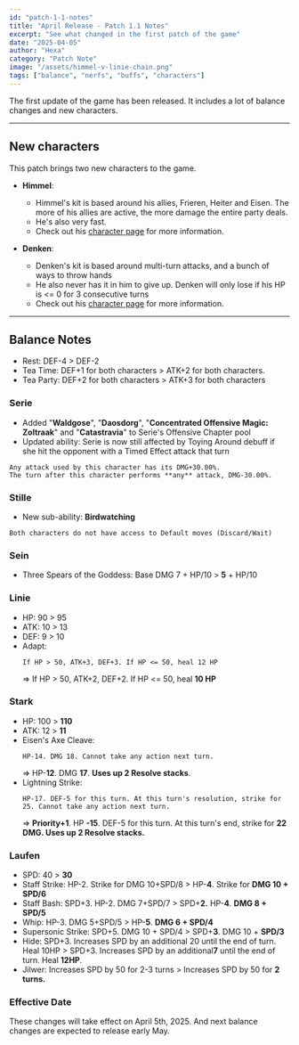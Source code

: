 ```yaml
---
id: "patch-1-1-notes"
title: "April Release - Patch 1.1 Notes"
excerpt: "See what changed in the first patch of the game"
date: "2025-04-05"
author: "Hexa"
category: "Patch Note"
image: "/assets/himmel-v-linie-chain.png"
tags: ["balance", "nerfs", "buffs", "characters"]
---
```


The first update of the game has been released. It includes a lot of balance changes and new characters.

---

## New characters

This patch brings two new characters to the game.

-   **Himmel**:

    -   Himmel's kit is based around his allies, Frieren, Heiter and Eisen. The more of his allies are active, the more damage the entire party deals.
    -   He's also very fast.
    -   Check out his [character page](/characters/himmel) for more information.

-   **Denken**:
    -   Denken's kit is based around multi-turn attacks, and a bunch of ways to throw hands
    -   He also never has it in him to give up. Denken will only lose if his HP is <= 0 for 3 consecutive turns
    -   Check out his [character page](/characters/denken) for more information.

---

## Balance Notes

-   Rest: DEF-4 > DEF-2
-   Tea Time: DEF+1 for both characters > ATK+2 for both characters.
-   Tea Party: DEF+2 for both characters > ATK+3 for both characters

### Serie

-   Added "**Waldgose**", "**Daosdorg**", "**Concentrated Offensive Magic: Zoltraak**" and "**Catastravia**" to Serie's Offensive Chapter pool
-   Updated ability: Serie is now still affected by Toying Around debuff if she hit the opponent with a Timed Effect attack that turn

```
Any attack used by this character has its DMG+30.00%.
The turn after this character performs **any** attack, DMG-30.00%.
```

### Stille

-   New sub-ability: **Birdwatching**

```
Both characters do not have access to Default moves (Discard/Wait)
```

### Sein

-   Three Spears of the Goddess: Base DMG 7 + HP/10 > **5** + HP/10

### Linie

-   HP: 90 > 95
-   ATK: 10 > 13
-   DEF: 9 > 10
-   Adapt:
    ```
    If HP > 50, ATK+3, DEF+3. If HP <= 50, heal 12 HP
    ```
    => If HP > 50, ATK+2, DEF+2. If HP <= 50, heal **10 HP**

### Stark

-   HP: 100 > **110**
-   ATK: 12 > **11**
-   Eisen's Axe Cleave:
    ```
    HP-14. DMG 18. Cannot take any action next turn.
    ```
    => HP-**12**. DMG **17**. **Uses up 2 Resolve stacks**.
-   Lightning Strike:
    ```
    HP-17. DEF-5 for this turn. At this turn's resolution, strike for 25. Cannot take any action next turn.
    ```
    => **Priority+1**. HP **-15**. DEF-5 for this turn. At this turn's end, strike for **22 DMG. Uses up 2 Resolve stacks.**

### Laufen

-   SPD: 40 > **30**
-   Staff Strike:
    HP-2. Strike for DMG 10+SPD/8 > HP-**4**. Strike for **DMG 10 + SPD/6**
-   Staff Bash:
    SPD+3. HP-2. DMG 7+SPD/7 > SPD+**2.** HP-**4**. **DMG 8 + SPD/5**
-   Whip:
    HP-3. DMG 5+SPD/5 > HP-**5**. **DMG 6 + SPD/4**
-   Supersonic Strike:
    SPD+5. DMG 10 + SPD/4 > SPD+**3**. DMG 10 + **SPD/3**
-   Hide:
    SPD+3. Increases SPD by an additional 20 until the end of turn. Heal 10HP > SPD+3. Increases SPD by an additional**7** until the end of turn. Heal **12HP**.
-   Jilwer:
    Increases SPD by 50 for 2-3 turns > Increases SPD by 50 for **2 turns.**

### Effective Date

These changes will take effect on April 5th, 2025. And next balance changes are expected to release early May.
